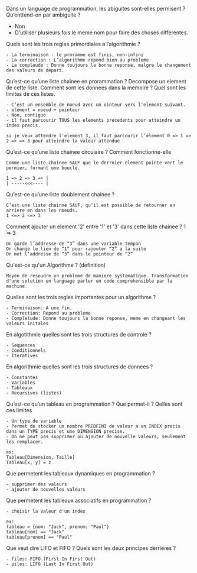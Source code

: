 Dans un language de programmation, les abiguites sont-elles permisent ? Qu’enttend-on par ambiguite ? 

- Non 
- D'utiliser plusieurs fois le meme nom pour faire des choses differentes. 

Quels sont les trois regles primordiales a l’algorithmie ? 
```
- La terminaison : le proramme est finis, non-infini 
- La correction : L’algorithme repond bien au probleme 
- La compleude : Donne toujours la bonne reponse, malgre le changement des valeurs de depart. 
```

Qu’est-ce qu’une liste chainee en prorammation ? Decompose un element de cette liste. Comment sont les donnees dans la memoire ? Quel sont les limites de ces listes.
```
- C’est un ensemble de noeud avec un ointeur vers l'element suivant.
- element = noeud + pointeur
- Non, contigue
- il faut parcourir TOUS les elements precedents pour atteindre un index precis.

si je veux attendre l'element 3, il faut parcourir l’element 0 => 1 => 2 => => 3 pour atteindre la valeur attendue 
```

Qu’est-ce qu’une liste chainee circulaire ? Comment fonctionne-elle 
```
Comme une liste chainee SAUF que le derrnier element pointe vert le permier, formant une boucle. 

1 => 2 => 3 => | 
| -----<<<---- | 
```

Qu’est-ce qu’une liste doublement chainee ? 
```
C’est une liste chainne SAUF, qu’il est possible de retourner en arriere en dans les noeuds. 
1 <=> 2 <=> 3
```

Comment ajouter un element '2' entre '1' et '3' dans cette liste chainee ? 1 => 3 
```
On garde l’addresse de “3” dans une variable tempon
On change le lien de “1” pour rajouter “2” a la suite 
On met l’addresse de “3” dans le pointeur de “2”
```

Qu'est-ce qu'un Algorithme ? (definition)
```
Moyen de resoudre un probleme de maniere systematique. Transformation d'une solution en language parler en code comprehensible par la machine.
```

Quelles sont les trois regles importantes pour un algorithme ?
```
- Terminaison: A une fin.
- Correction: Repond au probleme
- Completude: Donne toujours la bonne reponse, meme en changeant les valeurs initales
```

En algotithmie quelles sont les trois structures de controle ?
```
- Sequences
- Conditionnels
- Iteratives
```

En algorithmie quelles sont les trois structures de donnees ?
```
- Constantes
- Variables
- Tableaux
- Recursives (listes)
```

Qu’est-ce qu’un tableau en programmation ? Que permet-il ? Qelles sont ces limites
```
- Un type de variable 
- Permet de stocker un nombre PREDFINI de valeur a un INDEX precis dans un TYPE precis et une DIMENSION precise. 
- On ne peut pas supprimer ou ajouter de nouvelle valeurs, seulement les remplacer.

ex: 
Tableau[Dimension, Taille] 
Tableau[x, y] = z 
```

Que permetent les tableaux dynamiques en programmation ?
```
- supprimer des valeurs
- ajouter de nouvelles valeurs
```

Que permetent les tableaux associatifs en programmation ?
```
- choisir la valeur d'un index

ex:
tableau = {nom: "Jack", prenom: "Paul"}
tableau[nom] == "Jack"
tableau[prenom] == "Paul"
```

Que veut dire LIFO et FIFO ? Quels sont les deux principes derrieres ?
```
- files: FIFO (First In First Out)
- piles: LIFO (Last In First Out)
```